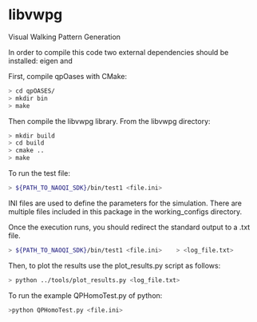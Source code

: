 # libvwpg

Visual Walking Pattern Generation

In order to compile this code two external dependencies should be installed: eigen and 

First, compile qpOases with CMake:

```bash
> cd qpOASES/
> mkdir bin
> make
```

Then compile the libvwpg library. From the libvwpg directory:

```bash
> mkdir build
> cd build
> cmake ..
> make
```

To run the test file:

```bash
> ${PATH_TO_NAOQI_SDK}/bin/test1 <file.ini>
```

INI files are used to define the parameters for the simulation. There are multiple
files included in this package in the working_configs directory.

Once the execution runs, you should
redirect the standard output to a .txt file.

```bash
> ${PATH_TO_NAOQI_SDK}/bin/test1 <file.ini>    > <log_file.txt>
```

Then, to plot the results use the plot_results.py script as follows:

```bash
> python ../tools/plot_results.py <log_file.txt>
```


To run the  example  QPHomoTest.py of python:

```bash
>python QPHomoTest.py <file.ini>
```

